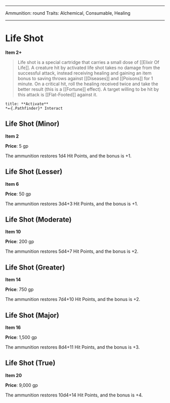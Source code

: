 
---
Ammunition: round
Traits: Alchemical, Consumable, Healing

---

# Life Shot

**Item 2+**

> Life shot is a special cartridge that carries a small dose of [[Elixir Of Life]]. A creature hit by activated life shot takes no damage from the successful attack, instead receiving healing and gaining an item bonus to saving throws against [[Diseases]] and [[Poisons]] for 1 minute. On a critical hit, roll the healing received twice and take the better result (this is a [[Fortune]] effect). A target willing to be hit by this attack is [[Flat-Footed]] against it.

```ad-embed-ability
title: **Activate**
*⬻{.Pathfinder}* Interact 
```

## Life Shot (Minor)

**Item 2**

**Price**: 5 gp

The ammunition restores 1d4 Hit Points, and the bonus is +1.

## Life Shot (Lesser)

**Item 6**

**Price**: 50 gp

The ammunition restores 3d4+3 Hit Points, and the bonus is +1.

## Life Shot (Moderate)

**Item 10**

**Price**: 200 gp

The ammunition restores 5d4+7 Hit Points, and the bonus is +2.

## Life Shot (Greater)

**Item 14**

**Price**: 750 gp

The ammunition restores 7d4+10 Hit Points, and the bonus is +2.

## Life Shot (Major)

**Item 16**

**Price**: 1,500 gp

The ammunition restores 8d4+11 Hit Points, and the bonus is +3.

## Life Shot (True)

**Item 20**

**Price**: 9,000 gp

The ammunition restores 10d4+14 Hit Points, and the bonus is +4.
